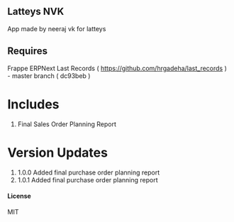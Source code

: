 ## Latteys NVK

App made by neeraj vk for latteys

## Requires

Frappe
ERPNext
Last Records ( https://github.com/hrgadeha/last_records ) - master branch ( dc93beb )

# Includes
1. Final Sales Order Planning Report

# Version Updates

1. 1.0.0 Added final purchase order planning report
2. 1.0.1 Added final purchase order planning report
#### License

MIT